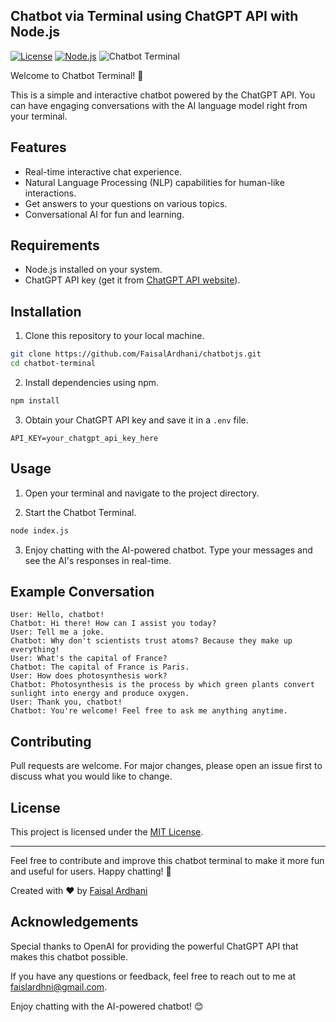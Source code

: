 ## Chatbot via Terminal using ChatGPT API with Node.js

[![License](https://img.shields.io/badge/license-MIT-blue.svg)](https://opensource.org/licenses/MIT)
[![Node.js](https://img.shields.io/badge/Node.js-v14.17.4-green.svg)](https://nodejs.org/)
![Chatbot Terminal](https://example.com/chatbot_terminal.png)

Welcome to Chatbot Terminal! 🤖

This is a simple and interactive chatbot powered by the ChatGPT API. You can have engaging conversations with the AI language model right from your terminal.

## Features

- Real-time interactive chat experience.
- Natural Language Processing (NLP) capabilities for human-like interactions.
- Get answers to your questions on various topics.
- Conversational AI for fun and learning.

## Requirements

- Node.js installed on your system.
- ChatGPT API key (get it from [ChatGPT API website](https://www.chatgpt.com/)).

## Installation

1. Clone this repository to your local machine.

```bash
git clone https://github.com/FaisalArdhani/chatbotjs.git
cd chatbot-terminal
```

2. Install dependencies using npm.

```bash
npm install
```

3. Obtain your ChatGPT API key and save it in a `.env` file.

```
API_KEY=your_chatgpt_api_key_here
```

## Usage

1. Open your terminal and navigate to the project directory.

2. Start the Chatbot Terminal.

```bash
node index.js
```

3. Enjoy chatting with the AI-powered chatbot. Type your messages and see the AI's responses in real-time.

## Example Conversation

```
User: Hello, chatbot!
Chatbot: Hi there! How can I assist you today?
User: Tell me a joke.
Chatbot: Why don't scientists trust atoms? Because they make up everything!
User: What's the capital of France?
Chatbot: The capital of France is Paris.
User: How does photosynthesis work?
Chatbot: Photosynthesis is the process by which green plants convert sunlight into energy and produce oxygen.
User: Thank you, chatbot!
Chatbot: You're welcome! Feel free to ask me anything anytime.
```

## Contributing

Pull requests are welcome. For major changes, please open an issue first to discuss what you would like to change.

## License

This project is licensed under the [MIT License](LICENSE).

---

Feel free to contribute and improve this chatbot terminal to make it more fun and useful for users. Happy chatting! 🚀

Created with ❤️ by [Faisal Ardhani](https://github.com/FaisalArdhani)

## Acknowledgements
Special thanks to OpenAI for providing the powerful ChatGPT API that makes this chatbot possible.

If you have any questions or feedback, feel free to reach out to me at faislardhni@gmail.com.

Enjoy chatting with the AI-powered chatbot! 😊
